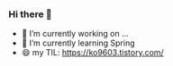 ### Hi there 👋


- 🔭 I’m currently working on ...
- 🌱 I’m currently learning Spring
- 😄 my TIL: https://ko9603.tistory.com/
